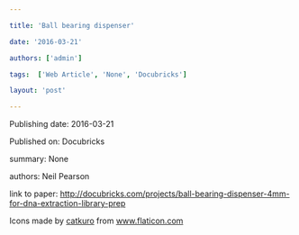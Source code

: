 ---
title: 'Ball bearing dispenser'
date: '2016-03-21'
authors: ['admin']
tags:  ['Web Article', 'None', 'Docubricks']
layout: 'post'
---
Publishing date: 2016-03-21

Published on: Docubricks

summary: None

authors: Neil Pearson

link to paper: http://docubricks.com/projects/ball-bearing-dispenser-4mm-for-dna-extraction-library-prep

Icons made by <a href="https://www.flaticon.com/free-icon/bookshelves_3576884" title="catkuro">catkuro</a> from <a href="https://www.flaticon.com/" title="Flaticon"> www.flaticon.com</a>